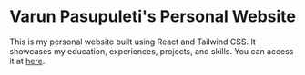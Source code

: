 # Varun Pasupuleti's Personal Website

This is my personal website built using React and Tailwind CSS. It showcases my education, experiences, projects, and skills. You can access it at [here](https://varunpasupuleti.com).
